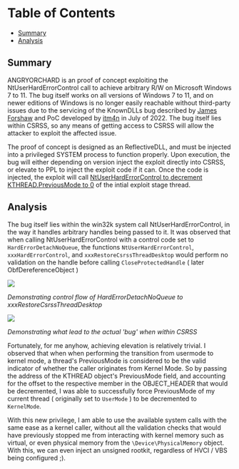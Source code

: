 # Table of Contents
 - [Summary](#Synopsis)
 - [Analysis](#Analysis)

## Summary

ANGRYORCHARD is an proof of concept exploiting the NtUserHardErrorControl call to achieve arbitrary R/W on Microsoft Windows 7 to 11. The bug itself works on all versions of Windows 7 to 11, and on newer editions of Windows is no longer easily reachable without third-party issues due to the servicing of the KnownDLLs bug described by [James Forshaw](https://twitter.com/tiraniddo?ref_src=twsrc%5Egoogle%7Ctwcamp%5Eserp%7Ctwgr%5Eauthor) and PoC developed by [itm4n](https://twitter.com/itm4n) in July of 2022. The bug itself lies within CSRSS, so any means of getting access to CSRSS will allow the attacker to exploit the affected issue.

The proof of concept is designed as an ReflectiveDLL, and must be injected into a privileged SYSTEM process to function properly. Upon execution, the bug will either depending on version inject the exploit directly into CSRSS, or elevate to PPL to inject the exploit code if it can. Once the code is injected, the exploit will call [NtUserHardErrorControl to decrement KTHREAD.PreviousMode to 0](Exploit.c) of the intial exploit stage thread.

## Analysis

The bug itself lies within the win32k system call NtUserHardErrorControl, in the way it handles arbitrary handles being passed to it. It was observed that when calling NtUserHardErrorControl with a control code set to `HardErrorDetachNoQueue`, the functions `NtUserHardErrorControl`, `xxxHardErrorControl`, and `xxxRestoreCsrssThreadDesktop` would perform no validation on the handle before calling `CloseProtectedHandle` ( later ObfDereferenceObject )

![](https://i.imgur.com/G837Pqw.png)

*Demonstrating control flow of HardErrorDetachNoQueue to xxxRestoreCsrssThreadDesktop*

![](https://i.imgur.com/WnReUoT.png)

*Demonstrating what lead to the actual 'bug' when within CSRSS*

Fortunately, for me anyhow, achieving elevation is relatively trivial. I observed that when when performing the transition from usermode to kernel mode, a thread's PreviousMode is considered to be the valid indicator of whether the caller originates from Kernel Mode. So by passing the address of the KTHREAD object's PreviousMode field, and accounting for the offset to the respective member in the OBJECT_HEADER that would be decremented, I was able to successfully force PreviousMode of my current thread ( originally set to `UserMode` ) to be decremented to `KernelMode`.

With this new privilege, I am able to use the available system calls with the same ease as a kernel
caller, without all the validation checks that would have previously stopped me from interacting with kernel memory such as virtual, or even physical memory from the `\Device\PhysicalMemory` object. With this, we can even inject an unsigned rootkit, regardless of HVCI / VBS being configured ;).
